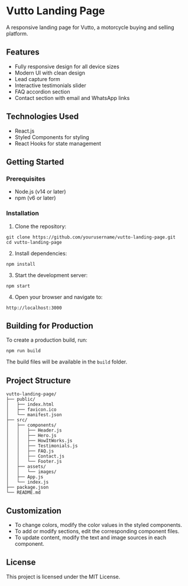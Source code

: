 # Vutto Landing Page

A responsive landing page for Vutto, a motorcycle buying and selling platform.

## Features

- Fully responsive design for all device sizes
- Modern UI with clean design
- Lead capture form
- Interactive testimonials slider
- FAQ accordion section
- Contact section with email and WhatsApp links

## Technologies Used

- React.js
- Styled Components for styling
- React Hooks for state management

## Getting Started

### Prerequisites

- Node.js (v14 or later)
- npm (v6 or later)

### Installation

1. Clone the repository:
```
git clone https://github.com/yourusername/vutto-landing-page.git
cd vutto-landing-page
```

2. Install dependencies:
```
npm install
```

3. Start the development server:
```
npm start
```

4. Open your browser and navigate to:
```
http://localhost:3000
```

## Building for Production

To create a production build, run:
```
npm run build
```

The build files will be available in the `build` folder.

## Project Structure

```
vutto-landing-page/
├── public/
│   ├── index.html
│   ├── favicon.ico
│   └── manifest.json
├── src/
│   ├── components/
│   │   ├── Header.js
│   │   ├── Hero.js
│   │   ├── HowItWorks.js
│   │   ├── Testimonials.js
│   │   ├── FAQ.js
│   │   ├── Contact.js
│   │   └── Footer.js
│   ├── assets/
│   │   └── images/
│   ├── App.js
│   └── index.js
├── package.json
└── README.md
```

## Customization

- To change colors, modify the color values in the styled components.
- To add or modify sections, edit the corresponding component files.
- To update content, modify the text and image sources in each component.

## License

This project is licensed under the MIT License.
